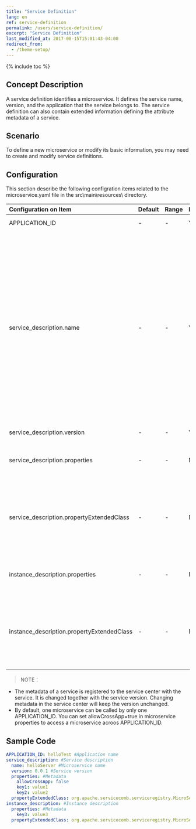 ```yaml
---
title: "Service Definition"
lang: en
ref: service-definition
permalink: /users/service-definition/
excerpt: "Service Definition"
last_modified_at: 2017-08-15T15:01:43-04:00
redirect_from:
  - /theme-setup/
---
```


{% include toc %}
## Concept Description

A service definition identifies a microservice. It defines the service name, version, and the application that the service belongs to. The service definition can also contain extended information defining the attribute metadata of a service.

## Scenario

To define a new microservice or modify its basic information, you may need to create and modify service definitions.

## Configuration

This section describe the following configration items related to the microservice.yaml file in the src\main\resources\ directory.

| Configuration on Item                    | Default | Range | Mandatory | Description                              | Remarks                                  |
| :--------------------------------------- | :------ | :---- | :-------- | :--------------------------------------- | :--------------------------------------- |
| APPLICATION\_ID                          | -       | -     | Yes       | Indicates an application name.           | -                                        |
| service\_description.name                | -       | -     | Yes       | Indicates a microservice name            | The microservice name should be unique within an application. The name can contain digits, uppercase and lowercase letters, hyphens(-), underscores(_), and periods(.); and can neither start nor end with punctuations. The naming rule is as follows: ^\[a-zA-Z0-9\]+$\|^\[a-zA-Z0-9\]\[a-zA-Z0-9\_-.\]\*\[a-zA-Z0-9\]$. |
| service\_description.version             | -       | -     | Yes       | Indicates a service version.             | -                                        |
| service\_description.properties          | -       | -     | No        | Configures microservice metadata(in the microservice.yaml file). | -                                        |
| service\_description.propertyExtendedClass | -       | -     | No        | Configures microservice metadata(through the PropertyExtended API). | The configurations returned through the API will overwrite those with the same keys in the configuration file. |
| instance\_description.properties         | -       | -     | No        | Configures instance metadata(in the microservice.yaml file) |                                          |
| instance\_description.propertyExtendedClass | -       | -     | No        | Configures microservice metadata(through the PropertyExtended API). | The configurations returned through the API will overwrite thos with the same keys in the configuration file. |

> NOTE：
- The metadata of a service is registered to the service center with the service. It is changed together with the service version. Changing metadata in the service center will keep the version unchanged.
- By default, one microservice can be called by only one APPLICATION_ID. You can set allowCrossApp=true in microservice properties to access a microservice acroos APPLICATION_ID.

## Sample Code

```yaml
APPLICATION_ID: helloTest #Application name
service_description: #Service description
  name: helloServer #Microservice name
  version: 0.0.1 #Service version
  properties: #Metadata
    allowCrossApp: false
    key1: value1
    key2: value2
  propertyExtendedClass: org.apache.servicecomb.serviceregistry.MicroServicePropertyExtendedStub
instance_description: #Instance description
  properties: #Metadata
    key3: value3
  propertyExtendedClass: org.apache.servicecomb.serviceregistry.MicroServicePropertyExtendedStub
```
